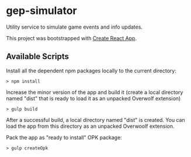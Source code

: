 # gep-simulator

Utility service to simulate game events and info updates.

This project was bootstrapped with [Create React App](https://github.com/facebook/create-react-app).

## Available Scripts

Install all the dependent npm packages locally to the current directory:

`> npm install`

Increase the minor version of the app and build it (create a local directory named "dist" that is ready to load it as an unpacked Overwolf extension)

`> gulp build`

After a successful build, a local directory named "dist" is created. You can load the app from this directory as an unpacked Overwoolf extension.

Pack the app as "ready to install" OPK package:

`> gulp createOpk`

